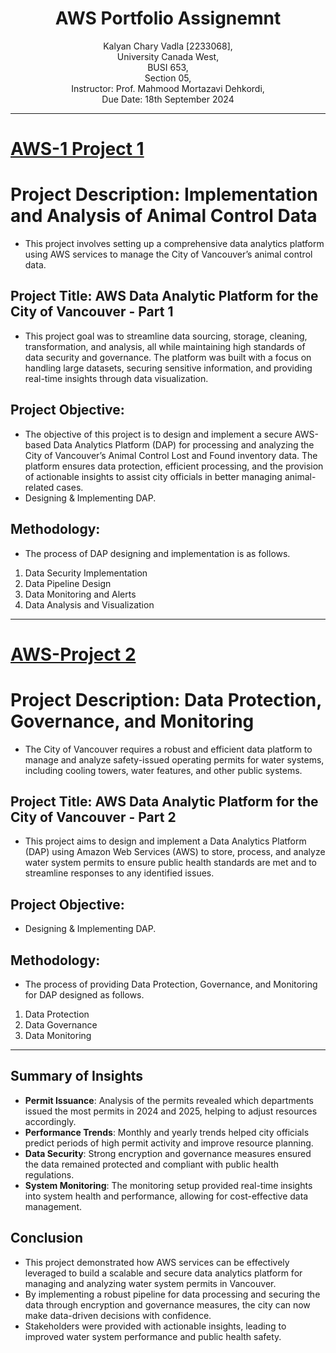 <h1 align="center">AWS Portfolio Assignemnt</h1>
<p align="center">
Kalyan Chary Vadla [2233068], <br>
University Canada West, <br>
BUSI 653, <br>
Section 05, <br>
Instructor: Prof. Mahmood Mortazavi Dehkordi, <br>
Due Date: 18th September 2024 <br>
</p>

___
# [AWS-1 Project 1](https://kalyan101998.github.io/AWS-Project-1/)
# Project Description: Implementation and Analysis of Animal Control Data
* This project involves setting up a comprehensive data analytics platform using AWS services to manage the City of Vancouver’s animal control data. 
## Project Title: AWS Data Analytic Platform for the City of Vancouver - Part 1
* This project goal was to streamline data sourcing, storage, cleaning, transformation, and analysis, all while maintaining high standards of data security and governance. The platform was built with a focus on handling large datasets, securing sensitive information, and providing real-time insights through data visualization.
## Project Objective:
* The objective of this project is to design and implement a secure AWS-based Data Analytics Platform (DAP) for processing and analyzing the City of Vancouver’s Animal Control Lost and Found inventory data. The platform ensures data protection, efficient processing, and the provision of actionable insights to assist city officials in better managing animal-related cases.
* Designing & Implementing DAP.
## Methodology:
* The process of DAP designing and implementation is as follows.
1. Data Security Implementation
2. Data Pipeline Design
3. Data Monitoring and Alerts
4. Data Analysis and Visualization


___
# [AWS-Project 2](https://kalyan101998.github.io/AWS-Project-2/)
# Project Description: Data Protection, Governance, and Monitoring
* The City of Vancouver requires a robust and efficient data platform to manage and analyze safety-issued operating permits for water systems, including cooling towers, water features, and other public systems.
## Project Title: AWS Data Analytic Platform for the City of Vancouver - Part 2
* This project aims to design and implement a Data Analytics Platform (DAP) using Amazon Web Services (AWS) to store, process, and analyze water system permits to ensure public health standards are met and to streamline responses to any identified issues.
## Project Objective:
* Designing & Implementing DAP.
## Methodology:
* The process of providing Data Protection, Governance, and Monitoring for DAP designed as follows.
1. Data Protection
2. Data Governance
3. Data Monitoring

___
## Summary of Insights
- **Permit Issuance**: Analysis of the permits revealed which departments issued the most permits in 2024 and 2025, helping to adjust resources accordingly.
- **Performance Trends**: Monthly and yearly trends helped city officials predict periods of high permit activity and improve resource planning.
- **Data Security**: Strong encryption and governance measures ensured the data remained protected and compliant with public health regulations.
- **System Monitoring**: The monitoring setup provided real-time insights into system health and performance, allowing for cost-effective data management.
## Conclusion
- This project demonstrated how AWS services can be effectively leveraged to build a scalable and secure data analytics platform for managing and analyzing water system permits in Vancouver.
- By implementing a robust pipeline for data processing and securing the data through encryption and governance measures, the city can now make data-driven decisions with confidence.
- Stakeholders were provided with actionable insights, leading to improved water system performance and public health safety.

